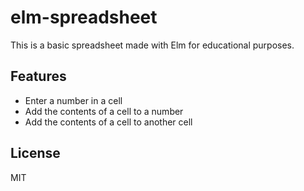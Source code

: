 # elm-spreadsheet

This is a basic spreadsheet made with Elm for educational purposes.

## Features

- Enter a number in a cell
- Add the contents of a cell to a number
- Add the contents of a cell to another cell

## License

MIT
